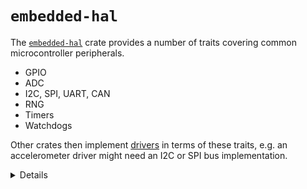 # `embedded-hal`

The [`embedded-hal`](https://crates.io/crates/embedded-hal) crate provides a
number of traits covering common microcontroller peripherals.

- GPIO
- ADC
- I2C, SPI, UART, CAN
- RNG
- Timers
- Watchdogs

Other crates then implement
[drivers](https://github.com/rust-embedded/awesome-embedded-rust#driver-crates)
in terms of these traits, e.g. an accelerometer driver might need an I2C or SPI
bus implementation.

<details>

- There are implementations for many microcontrollers, as well as other
  platforms such as Linux on Raspberry Pi.
- There is work in progress on an `async` version of `embedded-hal`, but it
  isn't stable yet.

</details>
